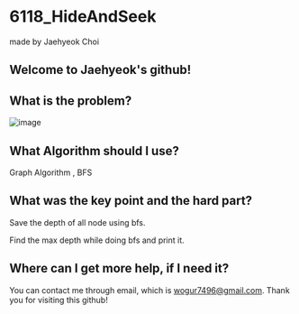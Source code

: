 # 6118_HideAndSeek

made by Jaehyeok Choi

## Welcome to Jaehyeok's github!

## What is the problem?

![image](https://github.com/Choi-JaeHyeok-21500749/6118_HideAndSeek/blob/main/6118_pro.PNG)

## What Algorithm should I use?

Graph Algorithm , BFS

## What was the key point and the hard part?

Save the depth of all node using bfs.

Find the max depth while doing bfs and print it.

## Where can I get more help, if I need it?

You can contact me through email, which is wogur7496@gmail.com.
Thank you for visiting this github!
